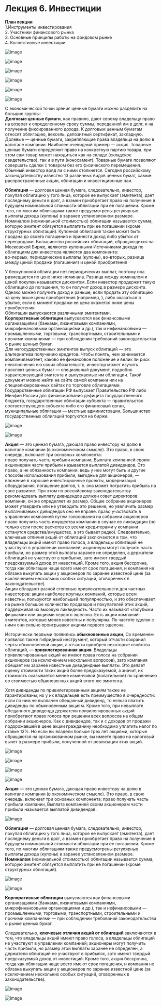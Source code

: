 # Лекция 6. Инвестиции
**План лекции**  
1.Инструменты инвестирования  
2. Участники финансового рынка  
3. Основные принципы работы на фондовом рынке  
4. Коллективные инвестиции  

![image](https://github.com/user-attachments/assets/510ac7ac-102f-4b38-ad27-ee4ae9274604)

![image](https://github.com/user-attachments/assets/f6beaa7d-1a12-42a2-89c3-efc14e0fc14d)

![image](https://github.com/user-attachments/assets/29227e69-cba6-41c9-b19c-c69c0b41cc50)

![image](https://github.com/user-attachments/assets/1f030ff3-b1ed-4087-b2bf-fc1f254c2803)

![image](https://github.com/user-attachments/assets/54460223-7b73-4470-be23-2c770db504e2)

![image](https://github.com/user-attachments/assets/191158b6-6e4d-42fc-8645-f9e45e97b5aa)

С экономической точки зрения ценные бумаги можно разделить на
большие группы:  
**Долговые ценные бумаги**, как правило, дают своему владельцу право на
возврат к определенному сроку суммы, переданной им в долг, и на получение
фиксированного дохода. К долговым ценным бумагам относят облигацию,
вексель, депозитный сертификат, закладную.
Долевые — ценные бумаги, закрепляющие права владельца на долю в
капитале компании. Наиболее очевидный пример — акция.
Товарные ценные бумаги определяют право на конкретную партию
товара, при этом сам товар может находиться как на складе (складское
свидетельство), так и в пути (коносамент). Товарные бумаги позволяют
совершать сделки с товаром без его физического перемещения. Обычный
инвестор вряд ли с ними столкнется.
Сегодня российскому законодательству известно 13 различных видов
ценных бумаг, самые распространенные акции, облигации и инвестиционные
паи.

**Облигация** — долговая ценная бумага, следовательно, инвестор, покупая
облигацию у того лица, которое ее выпускает (эмитента), дает последнему
деньги в долг, а взамен приобретает право на получение в будущем
номинальной стоимости облигации при ее погашении. Кроме того, по
многим облигациям также предусмотрены регулярные выплаты дохода
(купоны) в заранее установленном размере. Номиналом (номинальной
стоимостью) облигации называется сумма, которую эмитент обязуется
выплатить при ее погашении (кроме структурных облигаций).
Купонная облигация также может быть продана до своего погашения и
принести доход либо убыток от перепродажи. Большинство российских
облигаций, обращающихся на Московской Бирже, являются купонными
Источниками дохода по облигациям для инвестора являются два
компонента:  
во-первых, периодические выплаты (купоны),
во-вторых, разница между ценой продажи (погашения) и ценой
приобретения


У бескупонной облигации нет периодических выплат, поэтому она
размещается по цене ниже номинала. Разница между номиналом и ценой
покупки называется дисконтом. Если инвестор продержит такую облигацию
до погашения, то он получит доход в размере дисконта. Однако можно
получить доход и раньше, если продать эту облигацию за цену выше цены
приобретения (например, ), либо оказаться в убытке, если в момент продажи
ее цена окажется ниже цены приобретения.  
Облигации выпускаются различными эмитентами.  
**Корпоративные облигации** выпускаются как финансовыми
организациями (банками, лизинговыми компаниями, микрофинансовыми
организациями и др.), так и нефинансовыми — промышленными, торговыми,
транспортными, строительными и прочими компаниями — при соблюдении
требований законодательства о рынке ценных бумаг.  
Для негосударственных эмитентов выпуск облигаций — это
альтернатива получению кредитов. Чтобы понять, чем занимается компанияэмитент, каково ее финансовое положение и велик ли риск неисполнения ею
своих обязательств, инвестор может изучить проспект ценных бумаг —
специальный документ, подробно характеризующий эмитента и
выпускаемые им облигации. Такой документ можно найти на сайте самой
компании или на специализированных сайтах по торговле облигациями.
Государственные облигации РФ выпускает Правительство РФ либо
Минфин России для финансирования дефицита государственного бюджета,
государственные облигации субъекта — правительство соответствующего
субъекта либо его финансовый орган, муниципальные облигации — местные
администрации. Большинство государственных облигаций торгуются на
бирже.

![image](https://github.com/user-attachments/assets/b81051b2-07ea-4481-867f-0f5d93721c51)

![image](https://github.com/user-attachments/assets/748a32b0-f76f-422a-bd4c-dcc09684eb9f)


**Акция** — это ценная бумага, дающая право инвестору на долю в
капитале компании (в экономическом смысле). Это право, в свою очередь,
включает три основных компонента:  
право получать часть прибыли компании, Выплата компанией своим
акционерам части прибыли называется выплатой дивидендов. Это право, а не
обязанность компании: ведь у нее могут быть и другие способы
использования прибыли, выгодные для акционеров, — вложение в хорошие
инвестиционные проекты, модернизация оборудования, погашение долгов, т.
е. она может потратить прибыль на свое развитие. При этом по российскому
законодательству рекомендовать выплату дивидендов должен совет
директоров компании, он же определяет их размер. Общее собрание
акционеров может утвердить или не утвердить это решение, но увеличить
размер выплачиваемых дивидендов оно не вправе.
право участвовать в управлении компанией путем голосования на
собрании акционеров
право получить часть имущества компании в случае ее ликвидации (но
только если после расчетов со всеми кредиторами у компании останутся
средства/имущество, а это бывает редко).
Следовательно, ключевые отличия акций от облигаций заключаются в
том, что
владельцы акций имеют право голоса, а владельцы облигаций не
участвуют в управлении компанией;
акционеры могут получить часть прибыли, но размер этой выплаты
заранее не определен, а держатели облигаций не участвуют в прибылях, зато
имеют твердый предсказуемый доход от инвестиций.
Кроме того, акция бессрочна, тогда как облигации чаще всего имеют
срок погашения, и компания не обязана выкупать акции у акционеров по
заранее известной цене (за исключением нескольких особых ситуаций,
оговоренных в законодательстве).  
Акции обладают разной степенью привлекательности для частных
инвесторов: акции наиболее крупных компаний, которые всем известны,
пользуются наибольшей популярностью, и это обеспечивает на рынке
большое количество продавцов и покупателей этих акций, поддерживая их
высокую ликвидность. Часто их называют «голубыми фишками» или
акциями первого эшелона. Есть акции компаний-эмитентов, которые менее
известны и популярны. По частоте сделок с ними они сильно проигрывают
акциям первого эшелона.  

Исторически первыми появились **обыкновенные акции**, Со временем
появился также гибридный инструмент, который отчасти сохранил черты
обыкновенной акции, а отчасти приобрел некоторые свойства облигаций, —
**привилегированная акция**. Владельцы привилегированных акций не имеют
права голоса на собрании акционеров (за исключением нескольких
вопросов), зато компания обещает им заранее известные дивидендные
выплаты. Это делает оценку стоимости таких акций более предсказуемой, а
значит, их стоимость оказывается менее изменчивой (волатильной) по
сравнению со стоимостью обыкновенных акций этого же эмитента.

Хотя дивиденды по привилегированным акциям также не
гарантированы, но у их владельцев есть преимущество в очередности: если
по ним не выплачен обещанный дивиденд, то нельзя платить дивиденды по
обыкновенным акциям. Кроме того, при невыплате обещанного дивиденда
держатели привилегированных акций приобретают право голоса при
решении всех вопросов на общем собрании акционеров.
Как с дивидендов, так и с доходов от продажи подорожавшей в цене
акции гражданину необходимо уплатить налог по ставке 13%. Но если вы
владели больше трех лет акциями, которые обращаются на организованном
рынке, вы имеете право на налоговый вычет в размере прибыли, полученной
от реализации этих акций.  

![image](https://github.com/user-attachments/assets/ba01baf0-ceb0-4389-92fe-653550ce04bb)

![image](https://github.com/user-attachments/assets/51536d73-11de-4649-909f-2699c92d036c)

![image](https://github.com/user-attachments/assets/db3d1ac2-80b6-435b-b24d-bb38055bc563)

![image](https://github.com/user-attachments/assets/fb86869f-e6d2-47b2-8063-732ab51215c7)

**Акция** — это ценная бумага, дающая право инвестору на долю в
капитале компании (в экономическом смысле). Это право, в свою очередь,
включает три основных компонента:
право получать часть прибыли компании, Выплата компанией своим
акционерам части прибыли называется выплатой дивидендов.

![image](https://github.com/user-attachments/assets/91298990-1e3c-4e78-9c8f-e6447eab244b)

**Облигация** — долговая ценная бумага, следовательно, инвестор, покупая
облигацию у того лица, которое ее выпускает (эмитента), дает последнему
деньги в долг, а взамен приобретает право на получение в будущем
номинальной стоимости облигации при ее погашении. Кроме того, по
многим облигациям также предусмотрены регулярные выплаты дохода
(купоны) в заранее установленном размере.  
**Номиналом** (номинальной
стоимостью) облигации называется сумма, которую эмитент обязуется
выплатить при ее погашении (кроме структурных облигаций).

![image](https://github.com/user-attachments/assets/f61068e3-00a0-4b5e-adcb-9ceb4dca604f)

![image](https://github.com/user-attachments/assets/a67d3a25-4771-4109-babe-da7bfe97a7e4)

**Корпоративные облигации** выпускаются как финансовыми
организациями (банками, лизинговыми компаниями, микрофинансовыми
организациями и др.), так и нефинансовыми — промышленными, торговыми,
транспортными, строительными и прочими компаниями — при соблюдении
требований законодательства о рынке ценных бумаг.

Следовательно, **ключевые отличия акций от облигаций** заключаются в
том, что
владельцы акций имеют право голоса, а владельцы облигаций не
участвуют в управлении компанией;
акционеры могут получить часть прибыли, но размер этой выплаты
заранее не определен, а держатели облигаций не участвуют в прибылях, зато
имеют твердый предсказуемый доход от инвестиций.
Кроме того, акция бессрочна, тогда как облигации чаще всего имеют
срок погашения, и компания не обязана выкупать акции у акционеров по
заранее известной цене (за исключением нескольких особых ситуаций,
оговоренных в законодательстве).

![image](https://github.com/user-attachments/assets/55d8ca6d-5924-4620-9380-45d528911eff)

![image](https://github.com/user-attachments/assets/e9e9a706-eed5-497a-8ce6-190816f9d8cd)

